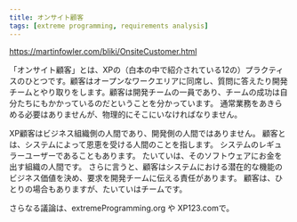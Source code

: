 ```yaml
---
title: オンサイト顧客
tags: [extreme programming, requirements analysis]
---
```


https://martinfowler.com/bliki/OnsiteCustomer.html

「オンサイト顧客」とは、XPの（白本の中で紹介されている12の）プラクティスのひとつです。顧客はオープンなワークエリアに同席し、質問に答えたり開発チームとやり取りをします。顧客は開発チームの一員であり、チームの成功は自分たちにもかかっているのだということを分かっています。 通常業務をあきらめる必要はありませんが、物理的にそこにいなければなりません。

XP顧客はビジネス組織側の人間であり、開発側の人間ではありません。 顧客とは、システムによって恩恵を受ける人間のことを指します。 システムのレギュラーユーザーであることもあります。 たいていは、そのソフトウェアにお金を出す組織の人間です。 さらに言うと、顧客はシステムにおける潜在的な機能のビジネス価値を決め、要求を開発チームに伝える責任があります。 顧客は、ひとりの場合もありますが、たいていはチームです。

さらなる議論は、extremeProgramming.org や XP123.comで。
